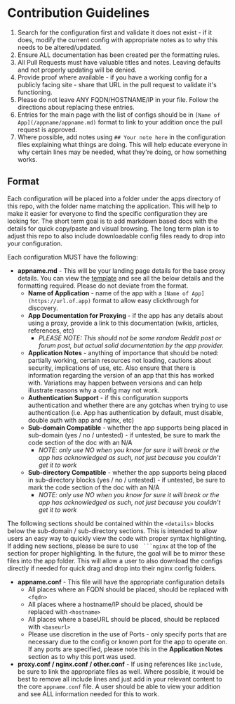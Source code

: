 # Contribution Guidelines
1. Search for the configuration first and validate it does not exist - if it does, modify the current config with appropriate notes as to why this needs to be altered/updated.
2. Ensure ALL documentation has been created per the formatting rules.
3. All Pull Requests must have valuable titles and notes. Leaving defaults and not properly updating will be denied.
4. Provide proof where available - if you have a working config for a publicly facing site - share that URL in the pull request to validate it's functioning.
5. Please do not leave ANY FQDN/HOSTNAME/IP in your file. Follow the directions about replacing these entries.
6. Entries for the main page with the list of configs should be in `[Name of App](/appname/appname.md)` format to link to your addition once the pull request is approved.
7. Where possible, add notes using `## Your note here` in the configuration files explaining what things are doing. This will help educate everyone in why certain lines may be needed, what they're doing, or how something works.

## Format
Each configuration will be placed into a folder under the apps directory of this repo, with the folder name matching the application. This will help to make it easier for everyone to find the specific configuration they are looking for. The short term goal is to add markdown based docs with the details for quick copy/paste and visual browsing. The long term plan is to adjust this repo to also include downloadable config files ready to drop into your configuration.

Each configuration MUST have the following:
- **appname.md** - This will be your landing page details for the base proxy details. You can view the [template](/-template-/appname.md) and see all the below details and the formatting required. Please do not deviate from the format.
  - **Name of Application** - name of the app with a `[Name of App](https://url.of.app)` format to allow easy clickthrough for discovery.
  - **App Documentation for Proxying** - if the app has any details about using a proxy, provide a link to this documentation (wikis, articles, references, etc)
    - *PLEASE NOTE: This should not be some random Reddit post or forum post, but actual solid documentation by the app provider.*
  - **Application Notes** - anything of importance that should be noted: partially working, certain resources not loading, cautions about security, implications of use, etc. Also ensure that there is information regarding the version of an app that this has worked with. Variations may happen between versions and can help illustrate reasons why a config may not work.
  - **Authentication Support** - if this configuration supports authentication and whether there are any gotchas when trying to use authentication (i.e. App has authentication by default, must disable, double auth with app and nginx, etc)
  - **Sub-domain Compatible** - whether the app supports being placed in sub-domain (yes / no / untested) - if untested, be sure to mark the code section of the doc with an N/A
    - *NOTE: only use NO when you know for sure it will break or the app has acknowledged as such, not just because you couldn't get it to work*
  - **Sub-directory Compatible** - whether the app supports being placed in sub-directory blocks (yes / no / untested) - if untested, be sure to mark the code section of the doc with an N/A
    - *NOTE: only use NO when you know for sure it will break or the app has acknowledged as such, not just because you couldn't get it to work*

The following sections should be contained within the `<details>` blocks below the sub-domain / sub-directory sections. This is intended to allow users an easy way to quickly view the code with proper syntax highlighting. If adding new sections, please be sure to use ` ```nginx` at the top of the section for proper highlighting. In the future, the goal will be to mirror these files into the app folder. This will allow a user to also download the configs directly if needed for quick drag and drop into their nginx config folders.

- **appname.conf** - This file will have the appropriate configuration details
  - All places where an FQDN should be placed, should be replaced with `<fqdn>`
  - All places where a hostname/IP should be placed, should be replaced with `<hostname>`
  - All places where a baseURL should be placed, should be replaced with `<baseurl>`
  - Please use discretion in the use of Ports - only specify ports that are necessary due to the config or known port for the app to operate on. If any ports are specified, please note this in the **Application Notes** section as to why this port was used.
- **proxy.conf / nginx.conf / other.conf** - If using references like `include`, be sure to link the appropriate files as well. Where possible, it would be best to remove all include lines and just add in your relevant content to the core `appname.conf` file. A user should be able to view your addition and see ALL information needed for this to work.
